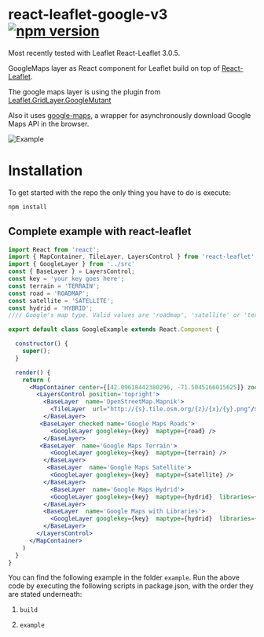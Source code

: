 # react-leaflet-google-v3 [![npm version](https://img.shields.io/npm/v/react-leaflet-google-v2.svg)](https://www.npmjs.com/package/react-leaflet-google-v2)

Most recently tested with Leaflet React-Leaflet 3.0.5.

GoogleMaps layer as React component for Leaflet build on top of [React-Leaflet](https://github.com/PaulLeCam/react-leaflet). 

The google maps layer is using the plugin from [Leaflet.GridLayer.GoogleMutant](https://gitlab.com/IvanSanchez/Leaflet.GridLayer.GoogleMutant) 

Also it uses [google-maps](https://www.npmjs.com/package/google-maps), a wrapper for asynchronously download Google Maps API in the browser.

![Example](images/example.gif)


# Installation
To get started with the repo the only thing you have to do is execute:
```bash
npm install
```

## Complete example with react-leaflet


```jsx
import React from 'react';
import { MapContainer, TileLayer, LayersControl } from 'react-leaflet'
import { GoogleLayer } from '../src'
const { BaseLayer } = LayersControl;
const key = 'your key goes here';
const terrain = 'TERRAIN';
const road = 'ROADMAP';
const satellite = 'SATELLITE';
const hydrid = 'HYBRID';
//// Google's map type. Valid values are 'roadmap', 'satellite' or 'terrain'. 'hybrid' is not really supported.

export default class GoogleExample extends React.Component {

  constructor() {
    super();
  }

  render() {
    return (
      <MapContainer center={[42.09618442380296, -71.5045166015625]} zoom={2} zoomControl={true}>
        <LayersControl position='topright'>
          <BaseLayer  name='OpenStreetMap.Mapnik'>
            <TileLayer  url="http://{s}.tile.osm.org/{z}/{x}/{y}.png"/>
          </BaseLayer>
         <BaseLayer checked name='Google Maps Roads'>
            <GoogleLayer googlekey={key}  maptype={road} />
          </BaseLayer>
         <BaseLayer  name='Google Maps Terrain'>
            <GoogleLayer googlekey={key}  maptype={terrain} />
          </BaseLayer>
           <BaseLayer  name='Google Maps Satellite'>
            <GoogleLayer googlekey={key}  maptype={satellite} />
          </BaseLayer>
            <BaseLayer  name='Google Maps Hydrid'>
            <GoogleLayer googlekey={key}  maptype={hydrid}  libraries={['geometry', 'places']} />
          </BaseLayer>  
          <BaseLayer  name='Google Maps with Libraries'>
            <GoogleLayer googlekey={key}  maptype={hydrid}  libraries={['geometry', 'places']} />
          </BaseLayer>        
        </LayersControl>
      </MapContainer>
    )
  }
}


```

You can find the following example in the folder ```example```. Run the above code by executing the following scripts in package.json, with the order they are stated underneath:

1) ```build```

1) ```example```
